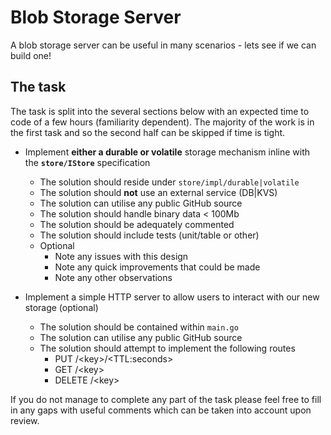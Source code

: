 # Blob Storage Server

A blob storage server can be useful in many scenarios - lets see if we can build one!

## The task 

The task is split into the several sections below with an expected time to code of a few hours (familiarity dependent). The 
majority of the work is in the first task and so the second half can be skipped if time is tight.


* Implement **either a durable or volatile** storage mechanism inline with the **`store/IStore`** specification
    * The solution should reside under `store/impl/durable|volatile`
    * The solution should **not** use an external service (DB|KVS)
    * The solution can utilise any public GitHub source
    * The solution should handle binary data < 100Mb
    * The solution should be adequately commented
    * The solution should include tests (unit/table or other)
    * Optional
        * Note any issues with this design  
        * Note any quick improvements that could be made
        * Note any other observations
    
    
* Implement a simple HTTP server to allow users to interact with our new storage (optional)
    * The solution should be contained within `main.go`
    * The solution can utilise any public GitHub source
    * The solution should attempt to implement the following routes
      * PUT /\<key\>/\<TTL:seconds\>
      * GET /\<key\>
      * DELETE /\<key\>

If you do not manage to complete any part of the task please feel free to fill in any gaps with useful comments which can be taken into
account upon review. 
